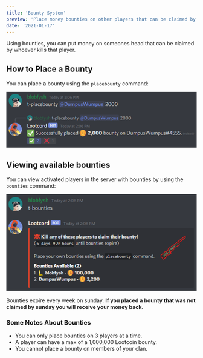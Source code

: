 ```yaml
---
title: 'Bounty System'
preview: 'Place money bounties on other players that can be claimed by killing them.'
date: '2021-01-17'
---
```


Using bounties, you can put money on someones head that can be claimed by whoever kills that player.

## How to Place a Bounty

You can place a bounty using the `placebounty` command:

![placing a bounty example](./placebounty.png)

## Viewing available bounties

You can view activated players in the server with bounties by using the `bounties` command:

![badge list](./bounties.png)

Bounties expire every week on sunday. **If you placed a bounty that was not claimed by sunday you will receive your money back.**

### Some Notes About Bounties

- You can only place bounties on 3 players at a time.
- A player can have a max of a 1,000,000 Lootcoin bounty.
- You cannot place a bounty on members of your clan.